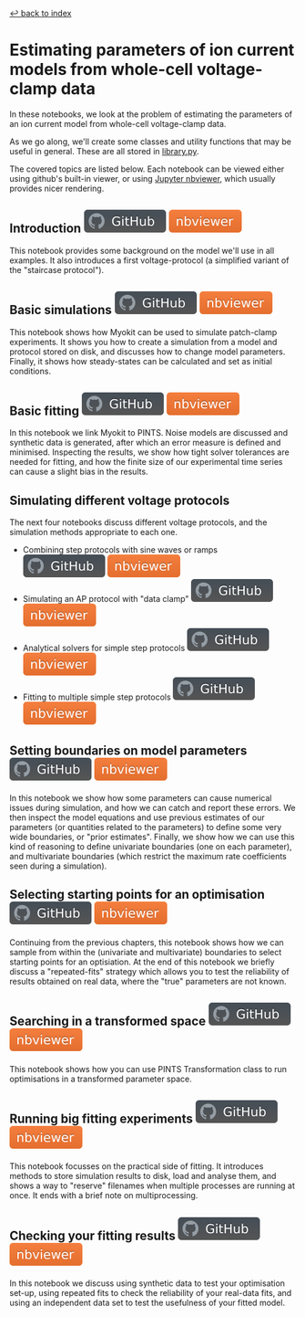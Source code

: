 [↩ back to index](../README.md)
# Estimating parameters of ion current models from whole-cell voltage-clamp data

In these notebooks, we look at the problem of estimating the parameters of an ion current model from whole-cell voltage-clamp data.

As we go along, we'll create some classes and utility functions that may be useful in general.
These are all stored in [library.py](./library.py).

The covered topics are listed below.
Each notebook can be viewed either using github's built-in viewer, or using [Jupyter nbviewer](https://nbviewer.jupyter.org/), which usually provides nicer rendering.

## Introduction [![github](../img/github.svg)](introduction.ipynb) [![nbviewer](../img/nbviewer.svg)](https://nbviewer.jupyter.org/github/CardiacModelling/fitting-notebooks/blob/main/ion-currents/introduction.ipynb)

This notebook provides some background on the model we'll use in all examples.
It also introduces a first voltage-protocol (a simplified variant of the "staircase protocol").

## Basic simulations [![github](../img/github.svg)](basic-simulations.ipynb) [![nbviewer](../img/nbviewer.svg)](https://nbviewer.jupyter.org/github/CardiacModelling/fitting-notebooks/blob/main/ion-currents/basic-simulations.ipynb)

This notebook shows how Myokit can be used to simulate patch-clamp experiments.
It shows you how to create a simulation from a model and protocol stored on disk, and discusses how to change model parameters.
Finally, it shows how steady-states can be calculated and set as initial conditions.

## Basic fitting [![github](../img/github.svg)](basic-fitting.ipynb) [![nbviewer](../img/nbviewer.svg)](https://nbviewer.jupyter.org/github/CardiacModelling/fitting-notebooks/blob/main/ion-currents/basic-fitting.ipynb)

In this notebook we link Myokit to PINTS.
Noise models are discussed and synthetic data is generated, after which an error measure is defined and minimised.
Inspecting the results, we show how tight solver tolerances are needed for fitting, and how the finite size of our experimental time series can cause a slight bias in the results.

## Simulating different voltage protocols

The next four notebooks discuss different voltage protocols, and the simulation methods appropriate to each one.

- Combining step protocols with sine waves or ramps [![github](../img/github.svg)](more-protocols-1-steps-and-ramps.ipynb) [![nbviewer](../img/nbviewer.svg)](https://nbviewer.jupyter.org/github/CardiacModelling/fitting-notebooks/blob/main/ion-currents/more-protocols-1-steps-and-ramps.ipynb)
- Simulating an AP protocol with "data clamp" [![github](../img/github.svg)](more-protocols-2-data-clamp.ipynb) [![nbviewer](../img/nbviewer.svg)](https://nbviewer.jupyter.org/github/CardiacModelling/fitting-notebooks/blob/main/ion-currents/more-protocols-2-data-clamp.ipynb)
- Analytical solvers for simple step protocols [![github](../img/github.svg)](more-protocols-3-analytic-solvers.ipynb) [![nbviewer](../img/nbviewer.svg)](https://nbviewer.jupyter.org/github/CardiacModelling/fitting-notebooks/blob/main/ion-currents/more-protocols-3-analytic-solvers.ipynb)
- Fitting to multiple simple step protocols [![github](../img/github.svg)](more-protocols-4-multiple-protocols.ipynb) [![nbviewer](../img/nbviewer.svg)](https://nbviewer.jupyter.org/github/CardiacModelling/fitting-notebooks/blob/main/ion-currents/more-protocols-4-multiple-protocols.ipynb)

## Setting boundaries on model parameters [![github](../img/github.svg)](boundaries.ipynb) [![nbviewer](../img/nbviewer.svg)](https://nbviewer.jupyter.org/github/CardiacModelling/fitting-notebooks/blob/main/ion-currents/boundaries.ipynb)

In this notebook we show how some parameters can cause numerical issues during simulation, and how we can catch and report these errors.
We then inspect the model equations and use previous estimates of our parameters (or quantities related to the parameters) to define some very wide boundaries, or "prior estimates".
Finally, we show how we can use this kind of reasoning to define univariate boundaries (one on each parameter), and multivariate boundaries (which restrict the maximum rate coefficients seen during a simulation).

## Selecting starting points for an optimisation [![github](../img/github.svg)](starting-points.ipynb) [![nbviewer](../img/nbviewer.svg)](https://nbviewer.jupyter.org/github/CardiacModelling/fitting-notebooks/blob/main/ion-currents/starting-points.ipynb)

Continuing from the previous chapters, this notebook shows how we can sample from within the (univariate and multivariate) boundaries to select starting points for an optisiation.
At the end of this notebook we briefly discuss a "repeated-fits" strategy which allows you to test the reliability of results obtained on real data, where the "true" parameters are not known.

## Searching in a transformed space [![github](../img/github.svg)](transformations.ipynb) [![nbviewer](../img/nbviewer.svg)](https://nbviewer.jupyter.org/github/CardiacModelling/fitting-notebooks/blob/main/ion-currents/transformations.ipynb)

This notebook shows how you can use PINTS Transformation class to run optimisations in a transformed parameter space.

## Running big fitting experiments [![github](../img/github.svg)](big-fitting.ipynb) [![nbviewer](../img/nbviewer.svg)](https://nbviewer.jupyter.org/github/CardiacModelling/fitting-notebooks/blob/main/ion-currents/big-fitting.ipynb)

This notebook focusses on the practical side of fitting.
It introduces methods to store simulation results to disk, load and analyse them, and shows a way to "reserve" filenames when multiple processes are running at once.
It ends with a brief note on multiprocessing.

## Checking your fitting results [![github](../img/github.svg)](reliability.ipynb) [![nbviewer](../img/nbviewer.svg)](https://nbviewer.jupyter.org/github/CardiacModelling/fitting-notebooks/blob/main/ion-currents/reliability.ipynb)

In this notebook we discuss using synthetic data to test your optimisation set-up, using repeated fits to check the reliability of your real-data fits, and using an independent data set to test the usefulness of your fitted model.

